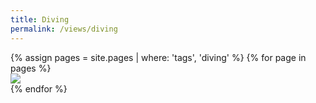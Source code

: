 ```yaml
---
title: Diving
permalink: /views/diving
---
```


<div class='d-flex flex-row flex-wrap'>
  {% assign pages = site.pages | where: 'tags', 'diving' %}
  {% for page in pages %}
  <div class="col-3">
    <a href="{{ page.permalink }}">
      <img class="gallery-item-image" src="{{ page.image }}"/>
    </a>
  </div>
  {% endfor %}
</div>
